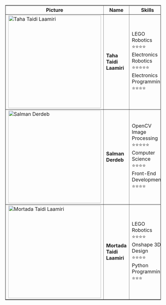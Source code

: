 <table border="1">
    <thead>
        <tr>
            <th>Picture</th>
            <th>Name</th>
            <th>Skills</th>
        </tr>
    </thead>
    <tbody>
        <tr>
            <td><img src="https://github.com/user-attachments/assets/23f7989c-80eb-4c4a-bd4e-48854502ae04" width="300" alt="Taha Taidi Laamiri"></td>
            <td><strong>Taha Taidi Laamiri</strong></td>
            <td>
                <div>LEGO Robotics ⭐⭐⭐⭐</div>
                <div>Electronics Robotics ⭐⭐⭐⭐⭐</div>
                <div>Electronics Programming ⭐⭐⭐⭐</div>
            </td>
        </tr>
        <tr>
            <td><img src="https://github.com/user-attachments/assets/70c6ed95-7fce-4ee0-840e-6f5b5265e15e" width="300" alt="Salman Derdeb"></td>
            <td><strong>Salman Derdeb</strong></td>
            <td>
                <div>OpenCV Image Processing ⭐⭐⭐⭐⭐</div>
                <div>Computer Science ⭐⭐⭐⭐</div>
                <div>Front-End Development ⭐⭐⭐⭐</div>
            </td>
        </tr>
        <tr>
            <td><img src="https://github.com/user-attachments/assets/5c9d1a28-243c-4c6f-8052-82998c2a2ced" width="300" alt="Mortada Taidi Laamiri"></td>
            <td><strong>Mortada Taidi Laamiri</strong></td>
            <td>
                <div>LEGO Robotics ⭐⭐⭐⭐</div>
                <div>Onshape 3D Design ⭐⭐⭐⭐</div>
                <div>Python Programming ⭐⭐⭐</div>
            </td>
        </tr>
    </tbody>
</table>

